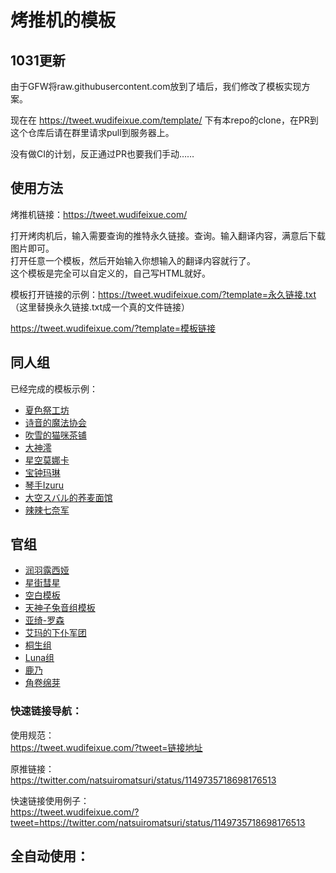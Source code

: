 # 烤推机的模板

## 1031更新
由于GFW将raw.githubusercontent.com放到了墙后，我们修改了模板实现方案。

现在在 https://tweet.wudifeixue.com/template/ 下有本repo的clone，在PR到这个仓库后请在群里请求pull到服务器上。

没有做CI的计划，反正通过PR也要我们手动……

## 使用方法
烤推机链接：https://tweet.wudifeixue.com/

打开烤肉机后，输入需要查询的推特永久链接。查询。输入翻译内容，满意后下载图片即可。  
打开任意一个模板，然后开始输入你想输入的翻译内容就行了。  
这个模板是完全可以自定义的，自己写HTML就好。  

模板打开链接的示例：https://tweet.wudifeixue.com/?template=永久链接.txt  （这里替换永久链接.txt成一个真的文件链接）

https://tweet.wudifeixue.com/?template=模板链接

## 同人组

已经完成的模板示例：  
- [夏色祭工坊](https://tweet.wudifeixue.com/?template=/template/matsuri.txt)
- [诗音的魔法协会](https://tweet.wudifeixue.com/?template=/template/shion.txt)
- [吹雪的猫咪茶铺](https://tweet.wudifeixue.com/?template=/template/fubuki.txt)
- [大神澪](https://tweet.wudifeixue.com/?template=/template/mio.txt)
- [星空莫娜卡](https://tweet.wudifeixue.com/?template=/template/monoka.txt)
- [宝钟玛琳](https://tweet.wudifeixue.com/?template=/template/marine.txt)
- [琴手Izuru](https://tweet.wudifeixue.com/?template=/template/izuru.txt)
- [大空スバル的荞麦面馆](https://tweet.wudifeixue.com/?template=/template/486.txt)
- [辣辣七奈军](https://tweet.wudifeixue.com/?template=/template/nana.txt)

## 官组
- [润羽露西娅](https://tweet.wudifeixue.com/?template=/template/rushia.txt)
- [星街彗星](https://tweet.wudifeixue.com/?template=/template/suisei.txt)
- [空白模板](https://tweet.wudifeixue.com/?template=/template/blank.txt)
- [天神子兔音组模板](https://tweet.wudifeixue.com/?template=/template/kotone.txt)
- [亚绮-罗森](https://tweet.wudifeixue.com/?template=/template/aki.txt)
- [艾玛的下仆军团](https://tweet.wudifeixue.com/?template=/template/emma.txt)
- [桐生组](https://tweet.wudifeixue.com/?template=/template/coco.txt)
- [Luna组](https://tweet.wudifeixue.com/?template=/template/luna.txt)
- [鹿乃](https://tweet.wudifeixue.com/?template=/template/kano.txt)
- [角卷绵芽](https://tweet.wudifeixue.com/?template=/template/watame.txt)

### 快速链接导航：  

使用规范：  
https://tweet.wudifeixue.com/?tweet=链接地址

原推链接：  
https://twitter.com/natsuiromatsuri/status/1149735718698176513

快速链接使用例子：  
https://tweet.wudifeixue.com/?tweet=https://twitter.com/natsuiromatsuri/status/1149735718698176513

## 全自动使用：
